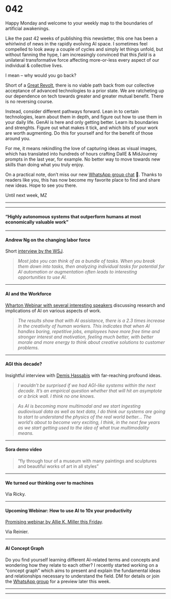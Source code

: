 # 042

Happy Monday and welcome to your weekly map to the boundaries of artificial awakenings.

Like the past 42 weeks of publishing this newsletter, this one has been a whirlwind of news in the rapidly evolving AI space. I sometimes feel compelled to look away a couple of cycles and simply let things unfold, but without fanning the hype, I am increasingly convinced that this _field_ is a unilateral transformative force affecting more-or-less every aspect of our individual & collective lives.

I mean – why would you go back?

Short of a [Great Revolt](https://dune.fandom.com/wiki/Butlerian_Jihad), there is no viable path back from our collective acceptance of advanced technologies to a prior state. We are ratcheting up our dependence on tech towards greater and greater mutual benefit. There is no reversing course.

Instead, consider different pathways forward. Lean in to certain technologies, learn about them in depth, and figure out how to use them in your daily life. GenAI is here and only getting better. Learn its boundaries and strenghts. Figure out what makes it tick, and which bits of your work are worth augmenting. Do this for yourself and for the benefit of those around you.

For me, it means rekindling the love of capturing ideas as visual images, which has translated into hundreds of hours crafting DallE & MidJourney prompts in the last year, for example. No better way to move towards new skills than doing what you truly enjoy.

On a practical note, don’t miss our new [WhatsApp group chat](https://chat.whatsapp.com/FOirxUglTn6Fx7XD2iUm4L) 💬. Thanks to readers like you, this has now become my favorite place to find and share new ideas. Hope to see you there.

Until next week,
MZ

* * *

* * *

#### “Highly autonomous systems that outperform humans at most economically valuable work”

* * *

#### Andrew Ng on the changing labor force

Short [interview by the WSJ](https://www.youtube.com/watch?v=-mIjwN1o7nE).

> _Most jobs you can think of as a bundle of tasks. When you break them down into tasks, then analyzing individual tasks for potential for AI automation or augmentation often leads to interesting opportunities to use AI._

* * *

#### AI and the Workforce

[Wharton Webinar with several interesting speakers](https://www.youtube.com/watch?v=Y8ViJju7-r0) discussing research and implications of AI on various aspects of work.

> _The results show that with AI assistance, there is a 2.3 times increase in the creativity of human workers. This indicates that when AI handles boring, repetitive jobs, employees have more free time and stronger interest and motivation, feeling much better, with better morale and more energy to think about creative solutions to customer problems._

* * *

#### AGI this decade?

Insightful interview with [Demis Hassabis](https://www.youtube.com/watch?v=qTogNUV3CAI&t=2s) with far-reaching profound ideas.

> _I wouldn’t be surprised if we had AGI-like systems within the next decade. It’s an empirical question whether that will hit an asymptote or a brick wall. I think no one knows._

> _As AI is becoming more multimodal and we start ingesting audiovisual data as well as text data, I do think our systems are going to start to understand the physics of the real world better... The world’s about to become very exciting, I think, in the next few years as we start getting used to the idea of what true multimodality means._

* * *

#### Sora demo video

> “fly through tour of a museum with many paintings and sculptures and beautiful works of art in all styles”

* * *

#### We turned our thinking over to machines

Via Ricky.

* * *

#### Upcoming Webinar: How to use AI to 10x your productivity

[Promising webinar by Allie K. Miller this Friday](https://www.linkedin.com/posts/alliekmiller_how-to-use-ai-to-10x-your-productivity-activity-7169327913375354880-u63I).

Via Reinier.

* * *

#### AI Concept Graph

Do you find yourself learning different AI-related terms and concepts and wondering how they relate to each other? I recently started working on a “concept graph” which aims to present and explain the fundamental ideas and relationships necessary to understand the field. DM for details or join the [WhatsApp group](https://chat.whatsapp.com/FOirxUglTn6Fx7XD2iUm4L) for a preview later this week.

* * *

* * *